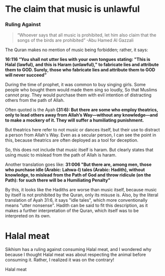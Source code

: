 # The claim that music is unlawful

### Ruling Against

>“Whoever says that all music is prohibited, let him also claim that the songs of the birds are prohibited”
-Abu Hamed Al Gazzali

The Quran makes no mention of music being forbidden; rather, it says:

**16:116 “You shall not utter lies with your own tongues stating: "This is Halal (lawful), and this is Haram (unlawful)," to fabricate lies and attribute them to GOD. Surely, those who fabricate lies and attribute them to GOD will never succeed”**

During the time of prophet, it was common to buy singing girls. Some people who bought them would made them sing so loudly, So that Muslims cannot pray. They would purchase them with evil intention of distracting others from the path of Allah.

Often quoted is the Ayah **(31:6): But there are some who employ theatrics, only to lead others away from Allah’s Way—without any knowledge—and to make a mockery of it. They will suffer a humiliating punishment.**

But theatrics here refer to not music or dances itself, but their use to distract a person from Allah's Way. Even as a secular person, I can see the point in this, because theatrics are often deployed as a tool for deception.

So, this does not include that music itself is haram. But clearly states that using music to mislead from the path of Allah is haram.

Another translation goes like: 
**31:006 "But there are, among men, those who purchase idle (Arabic: Lahwa-l) tales (Arabic: Hadith), without knowledge, to mislead from the Path of God and throw ridicule (on the Path): for such there will be a Humiliating Penalty"**

By this, it looks like the Hadiths are worse than music itself, because music by itself is not prohibited by the Quran, only its misuse is. Also, by the literal translation of Ayah 31:6, it says "idle tales", which more conventionally means "utter nonsense". Hadith can be said to fit this description, as it makes a further interpretation of the Quran, which itself was to be interpreted on its own.

# Halal meat
Sikhism has a ruling against consuming Halal meat, and I wondered why because I thought Halal meat was about respecting the animal before consuming it. Rather, I realized it was on the contrary!

Halal meat


